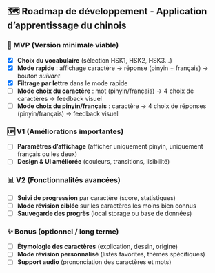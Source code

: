 ## 🗺️ Roadmap de développement - Application d’apprentissage du chinois

### 🎯 MVP (Version minimale viable)
- [x] **Choix du vocabulaire** (sélection HSK1, HSK2, HSK3…)
- [x] **Mode rapide** : affichage caractère → réponse (pinyin + français) → bouton *suivant*
- [x] **Filtrage par lettre** dans le mode rapide
- [ ] **Mode choix du caractère** : mot (pinyin/français) → 4 choix de caractères → feedback visuel
- [ ] **Mode choix du pinyin/français** : caractère → 4 choix de réponses (pinyin/français) → feedback visuel

### 🆙 V1 (Améliorations importantes)
- [ ] **Paramètres d’affichage** (afficher uniquement pinyin, uniquement français ou les deux)
- [ ] **Design & UI améliorée** (couleurs, transitions, lisibilité)

### 📊 V2 (Fonctionnalités avancées)
- [ ] **Suivi de progression** par caractère (score, statistiques)
- [ ] **Mode révision ciblée** sur les caractères les moins bien connus
- [ ] **Sauvegarde des progrès** (local storage ou base de données)

### ✨ Bonus (optionnel / long terme)
- [ ] **Étymologie des caractères** (explication, dessin, origine)
- [ ] **Mode révision personnalisé** (listes favorites, thèmes spécifiques)
- [ ] **Support audio** (prononciation des caractères et mots)